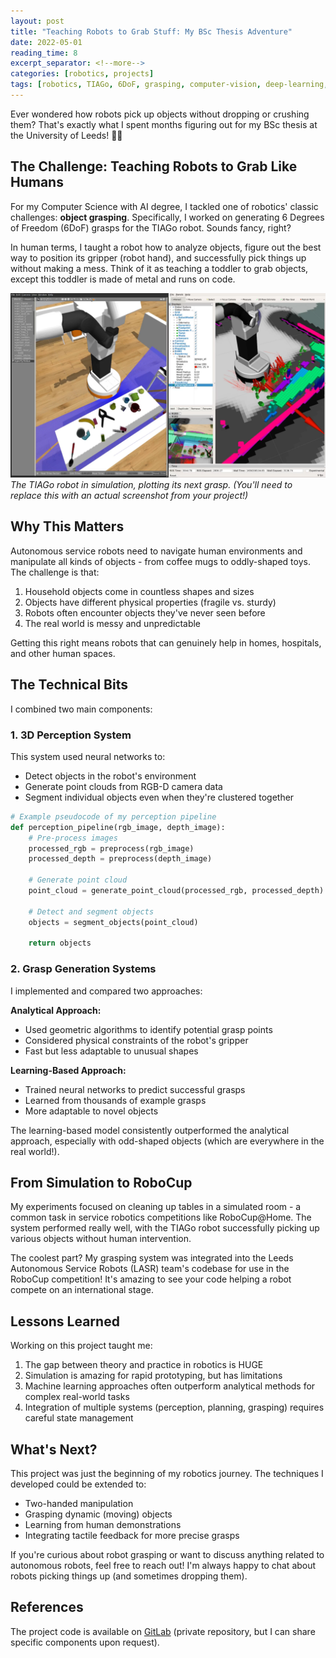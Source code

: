 ```yaml
---
layout: post
title: "Teaching Robots to Grab Stuff: My BSc Thesis Adventure"
date: 2022-05-01
reading_time: 8
excerpt_separator: <!--more-->
categories: [robotics, projects]
tags: [robotics, TIAGo, 6DoF, grasping, computer-vision, deep-learning, RoboCup]
---
```


Ever wondered how robots pick up objects without dropping or crushing them? That's exactly what I spent months figuring out for my BSc thesis at the University of Leeds! 🤖🦾

<!--more-->

## The Challenge: Teaching Robots to Grab Like Humans

For my Computer Science with AI degree, I tackled one of robotics' classic challenges: **object grasping**. Specifically, I worked on generating 6 Degrees of Freedom (6DoF) grasps for the TIAGo robot. Sounds fancy, right? 

In human terms, I taught a robot how to analyze objects, figure out the best way to position its gripper (robot hand), and successfully pick things up without making a mess. Think of it as teaching a toddler to grab objects, except this toddler is made of metal and runs on code.

![TIAGo robot in simulation environment](/assets/images/contact_graspnet_inference_example.png)
*The TIAGo robot in simulation, plotting its next grasp. (You'll need to replace this with an actual screenshot from your project!)*

## Why This Matters

Autonomous service robots need to navigate human environments and manipulate all kinds of objects - from coffee mugs to oddly-shaped toys. The challenge is that:

1. Household objects come in countless shapes and sizes
2. Objects have different physical properties (fragile vs. sturdy)
3. Robots often encounter objects they've never seen before
4. The real world is messy and unpredictable

Getting this right means robots that can genuinely help in homes, hospitals, and other human spaces.

## The Technical Bits

I combined two main components:

### 1. 3D Perception System
This system used neural networks to:
- Detect objects in the robot's environment
- Generate point clouds from RGB-D camera data
- Segment individual objects even when they're clustered together

```python
# Example pseudocode of my perception pipeline
def perception_pipeline(rgb_image, depth_image):
    # Pre-process images
    processed_rgb = preprocess(rgb_image)
    processed_depth = preprocess(depth_image)
    
    # Generate point cloud
    point_cloud = generate_point_cloud(processed_rgb, processed_depth)
    
    # Detect and segment objects
    objects = segment_objects(point_cloud)
    
    return objects
```

### 2. Grasp Generation Systems

I implemented and compared two approaches:

**Analytical Approach:**
- Used geometric algorithms to identify potential grasp points
- Considered physical constraints of the robot's gripper
- Fast but less adaptable to unusual shapes

**Learning-Based Approach:**
- Trained neural networks to predict successful grasps
- Learned from thousands of example grasps
- More adaptable to novel objects

The learning-based model consistently outperformed the analytical approach, especially with odd-shaped objects (which are everywhere in the real world!).

## From Simulation to RoboCup

My experiments focused on cleaning up tables in a simulated room - a common task in service robotics competitions like RoboCup@Home. The system performed really well, with the TIAGo robot successfully picking up various objects without human intervention.

The coolest part? My grasping system was integrated into the Leeds Autonomous Service Robots (LASR) team's codebase for use in the RoboCup competition! It's amazing to see your code helping a robot compete on an international stage.

## Lessons Learned

Working on this project taught me:

1. The gap between theory and practice in robotics is HUGE
2. Simulation is amazing for rapid prototyping, but has limitations
3. Machine learning approaches often outperform analytical methods for complex real-world tasks
4. Integration of multiple systems (perception, planning, grasping) requires careful state management

## What's Next?

This project was just the beginning of my robotics journey. The techniques I developed could be extended to:
- Two-handed manipulation
- Grasping dynamic (moving) objects
- Learning from human demonstrations
- Integrating tactile feedback for more precise grasps

If you're curious about robot grasping or want to discuss anything related to autonomous robots, feel free to reach out! I'm always happy to chat about robots picking things up (and sometimes dropping them).

## References

The project code is available on [GitLab](https://gitlab.com/f1683) (private repository, but I can share specific components upon request). 
